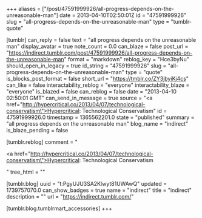 +++
aliases = ["/post/47591999926/all-progress-depends-on-the-unreasonable-man"]
date = 2013-04-10T02:50:01Z
id = "47591999926"
slug = "all-progress-depends-on-the-unreasonable-man"
type = "tumblr-quote"

[tumblr]
can_reply = false
text = "all progress depends on the unreasonable man"
display_avatar = true
note_count = 0.0
can_blaze = false
post_url = "https://indirect.tumblr.com/post/47591999926/all-progress-depends-on-the-unreasonable-man"
format = "markdown"
reblog_key = "Hce3byNu"
should_open_in_legacy = true
id_string = "47591999926"
slug = "all-progress-depends-on-the-unreasonable-man"
type = "quote"
is_blocks_post_format = false
short_url = "https://tmblr.co/ZY3jbyiKj4cs"
can_like = false
interactability_reblog = "everyone"
interactability_blaze = "everyone"
is_blazed = false
can_reblog = false
date = "2013-04-10 02:50:01 GMT"
can_send_in_message = true
source = "<a href=\"http://hypercritical.co/2013/04/07/technological-conservatism\">Hypercritical: Technological Conservatism</a>"
id = 47591999926.0
timestamp = 1365562201.0
state = "published"
summary = "all progress depends on the unreasonable man"
blog_name = "indirect"
is_blaze_pending = false

[tumblr.reblog]
comment = "<p><a href=\"http://hypercritical.co/2013/04/07/technological-conservatism\">Hypercritical: Technological Conservatism</a></p>"
tree_html = ""

[tumblr.blog]
uuid = "t:PgyUJU3SA2Klwyt81UWAwQ"
updated = 1739757070.0
can_show_badges = true
name = "indirect"
title = "indirect"
description = ""
url = "https://indirect.tumblr.com/"

[tumblr.blog.tumblrmart_accessories]
+++
